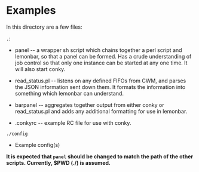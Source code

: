 Examples
========

In this directory are a few files:

`.`:
* panel -- a wrapper sh script which chains together a perl script and
  lemonbar, so that a panel can be formed.  Has a crude understanding of job
  control so that only one instance can be started at any one time.  It will
  also start conky.

* read_status.pl -- listens on any defined FIFOs from CWM, and parses the
  JSON information sent down them.  It formats the information into
  something which lemonbar can understand.

* barpanel -- aggregates together output from either conky or read_status.pl
  and adds any additional formatting for use in lemonbar.

* .conkyrc -- example RC file for use with conky.

`./config`
* Example config(s)

**It is expected that `panel` should be changed to match the path of the
other scripts.  Currently, $PWD (./) is assumed.**
